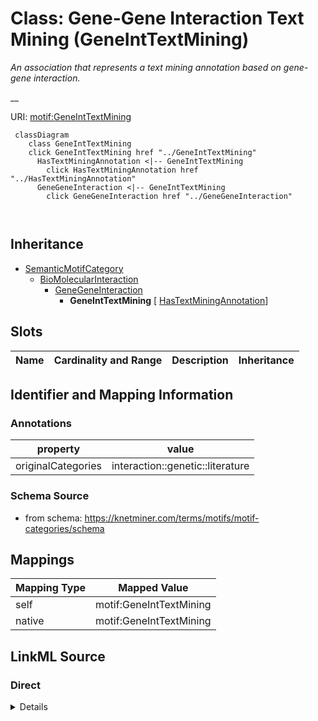 

# Class: Gene-Gene Interaction Text Mining (GeneIntTextMining) 


_An association that represents a text mining annotation based on gene-gene interaction._

__





URI: [motif:GeneIntTextMining](https://knetminer.com/terms/motifs/motif-categories/GeneIntTextMining)






```mermaid
 classDiagram
    class GeneIntTextMining
    click GeneIntTextMining href "../GeneIntTextMining"
      HasTextMiningAnnotation <|-- GeneIntTextMining
        click HasTextMiningAnnotation href "../HasTextMiningAnnotation"
      GeneGeneInteraction <|-- GeneIntTextMining
        click GeneGeneInteraction href "../GeneGeneInteraction"
      
      
```





## Inheritance
* [SemanticMotifCategory](SemanticMotifCategory.md)
    * [BioMolecularInteraction](BioMolecularInteraction.md)
        * [GeneGeneInteraction](GeneGeneInteraction.md)
            * **GeneIntTextMining** [ [HasTextMiningAnnotation](HasTextMiningAnnotation.md)]



## Slots

| Name | Cardinality and Range | Description | Inheritance |
| ---  | --- | --- | --- |









## Identifier and Mapping Information





### Annotations

| property | value |
| --- | --- |
| originalCategories | interaction::genetic::literature |




### Schema Source


* from schema: https://knetminer.com/terms/motifs/motif-categories/schema




## Mappings

| Mapping Type | Mapped Value |
| ---  | ---  |
| self | motif:GeneIntTextMining |
| native | motif:GeneIntTextMining |







## LinkML Source

<!-- TODO: investigate https://stackoverflow.com/questions/37606292/how-to-create-tabbed-code-blocks-in-mkdocs-or-sphinx -->

### Direct

<details>
```yaml
name: GeneIntTextMining
annotations:
  originalCategories:
    tag: originalCategories
    value: interaction::genetic::literature
description: 'An association that represents a text mining annotation based on gene-gene
  interaction.

  '
title: Gene-Gene Interaction Text Mining
notes:
- 'original category no: 2.11'
from_schema: https://knetminer.com/terms/motifs/motif-categories/schema
is_a: GeneGeneInteraction
mixins:
- HasTextMiningAnnotation

```
</details>

### Induced

<details>
```yaml
name: GeneIntTextMining
annotations:
  originalCategories:
    tag: originalCategories
    value: interaction::genetic::literature
description: 'An association that represents a text mining annotation based on gene-gene
  interaction.

  '
title: Gene-Gene Interaction Text Mining
notes:
- 'original category no: 2.11'
from_schema: https://knetminer.com/terms/motifs/motif-categories/schema
is_a: GeneGeneInteraction
mixins:
- HasTextMiningAnnotation

```
</details>